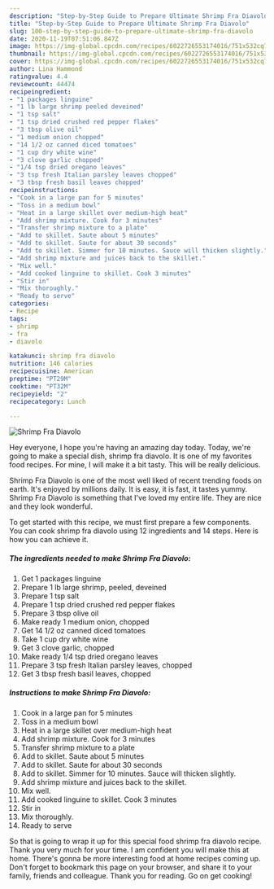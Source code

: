 ```yaml
---
description: "Step-by-Step Guide to Prepare Ultimate Shrimp Fra Diavolo"
title: "Step-by-Step Guide to Prepare Ultimate Shrimp Fra Diavolo"
slug: 100-step-by-step-guide-to-prepare-ultimate-shrimp-fra-diavolo
date: 2020-11-19T07:51:06.847Z
image: https://img-global.cpcdn.com/recipes/6022726553174016/751x532cq70/shrimp-fra-diavolo-recipe-main-photo.jpg
thumbnail: https://img-global.cpcdn.com/recipes/6022726553174016/751x532cq70/shrimp-fra-diavolo-recipe-main-photo.jpg
cover: https://img-global.cpcdn.com/recipes/6022726553174016/751x532cq70/shrimp-fra-diavolo-recipe-main-photo.jpg
author: Lina Hammond
ratingvalue: 4.4
reviewcount: 44474
recipeingredient:
- "1 packages linguine"
- "1 lb large shrimp peeled deveined"
- "1 tsp salt"
- "1 tsp dried crushed red pepper flakes"
- "3 tbsp olive oil"
- "1 medium onion chopped"
- "14 1/2 oz canned diced tomatoes"
- "1 cup dry white wine"
- "3 clove garlic chopped"
- "1/4 tsp dried oregano leaves"
- "3 tsp fresh Italian parsley leaves chopped"
- "3 tbsp fresh basil leaves chopped"
recipeinstructions:
- "Cook in a large pan for 5 minutes"
- "Toss in a medium bowl"
- "Heat in a large skillet over medium-high heat"
- "Add shrimp mixture. Cook for 3 minutes"
- "Transfer shrimp mixture to a plate"
- "Add to skillet. Saute about 5 minutes"
- "Add to skillet. Saute for about 30 seconds"
- "Add to skillet. Simmer for 10 minutes. Sauce will thicken slightly."
- "Add shrimp mixture and juices back to the skillet."
- "Mix well."
- "Add cooked linguine to skillet. Cook 3 minutes"
- "Stir in"
- "Mix thoroughly."
- "Ready to serve"
categories:
- Recipe
tags:
- shrimp
- fra
- diavolo

katakunci: shrimp fra diavolo 
nutrition: 146 calories
recipecuisine: American
preptime: "PT29M"
cooktime: "PT32M"
recipeyield: "2"
recipecategory: Lunch

---
```



![Shrimp Fra Diavolo](https://img-global.cpcdn.com/recipes/6022726553174016/751x532cq70/shrimp-fra-diavolo-recipe-main-photo.jpg)

Hey everyone, I hope you're having an amazing day today. Today, we're going to make a special dish, shrimp fra diavolo. It is one of my favorites food recipes. For mine, I will make it a bit tasty. This will be really delicious.

Shrimp Fra Diavolo is one of the most well liked of recent trending foods on earth. It's enjoyed by millions daily. It is easy, it is fast, it tastes yummy. Shrimp Fra Diavolo is something that I've loved my entire life. They are nice and they look wonderful.




To get started with this recipe, we must first prepare a few components. You can cook shrimp fra diavolo using 12 ingredients and 14 steps. Here is how you can achieve it.

<!--inarticleads1-->

##### The ingredients needed to make Shrimp Fra Diavolo:

1. Get 1 packages linguine
1. Prepare 1 lb large shrimp, peeled, deveined
1. Prepare 1 tsp salt
1. Prepare 1 tsp dried crushed red pepper flakes
1. Prepare 3 tbsp olive oil
1. Make ready 1 medium onion, chopped
1. Get 14 1/2 oz canned diced tomatoes
1. Take 1 cup dry white wine
1. Get 3 clove garlic, chopped
1. Make ready 1/4 tsp dried oregano leaves
1. Prepare 3 tsp fresh Italian parsley leaves, chopped
1. Get 3 tbsp fresh basil leaves, chopped




<!--inarticleads2-->

##### Instructions to make Shrimp Fra Diavolo:

1. Cook in a large pan for 5 minutes
1. Toss in a medium bowl
1. Heat in a large skillet over medium-high heat
1. Add shrimp mixture. Cook for 3 minutes
1. Transfer shrimp mixture to a plate
1. Add to skillet. Saute about 5 minutes
1. Add to skillet. Saute for about 30 seconds
1. Add to skillet. Simmer for 10 minutes. Sauce will thicken slightly.
1. Add shrimp mixture and juices back to the skillet.
1. Mix well.
1. Add cooked linguine to skillet. Cook 3 minutes
1. Stir in
1. Mix thoroughly.
1. Ready to serve




So that is going to wrap it up for this special food shrimp fra diavolo recipe. Thank you very much for your time. I am confident you will make this at home. There's gonna be more interesting food at home recipes coming up. Don't forget to bookmark this page on your browser, and share it to your family, friends and colleague. Thank you for reading. Go on get cooking!
